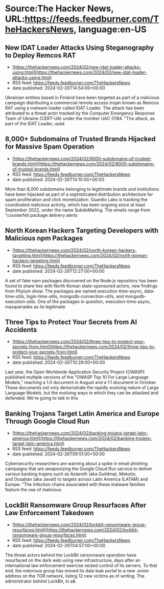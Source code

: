 # Source:The Hacker News, URL:https://feeds.feedburner.com/TheHackersNews, language:en-US

## New IDAT Loader Attacks Using Steganography to Deploy Remcos RAT
 - [https://thehackernews.com/2024/02/new-idat-loader-attacks-using.html](https://thehackernews.com/2024/02/new-idat-loader-attacks-using.html)
 - RSS feed: https://feeds.feedburner.com/TheHackersNews
 - date published: 2024-02-26T14:54:00+00:00

Ukrainian entities based in Finland have been targeted as part of a malicious campaign distributing a commercial remote access trojan known as Remcos RAT using a malware loader called IDAT Loader.
The attack has been attributed to a threat actor tracked by the Computer Emergency Response Team of Ukraine (CERT-UA) under the moniker UAC-0184.
"The attack, as part of the IDAT Loader, used

## 8,000+ Subdomains of Trusted Brands Hijacked for Massive Spam Operation
 - [https://thehackernews.com/2024/02/8000-subdomains-of-trusted-brands.html](https://thehackernews.com/2024/02/8000-subdomains-of-trusted-brands.html)
 - RSS feed: https://feeds.feedburner.com/TheHackersNews
 - date published: 2024-02-26T14:10:00+00:00

More than 8,000 subdomains belonging to legitimate brands and institutions have been hijacked as part of a sophisticated distribution architecture for spam proliferation and click monetization.
Guardio Labs is tracking the coordinated malicious activity, which has been ongoing since at least September 2022, under the name SubdoMailing. The emails range from "counterfeit package delivery alerts

## North Korean Hackers Targeting Developers with Malicious npm Packages
 - [https://thehackernews.com/2024/02/north-korean-hackers-targeting.html](https://thehackernews.com/2024/02/north-korean-hackers-targeting.html)
 - RSS feed: https://feeds.feedburner.com/TheHackersNews
 - date published: 2024-02-26T12:27:00+00:00

A set of fake npm packages discovered on the Node.js repository has been found to share ties with North Korean state-sponsored actors, new findings from Phylum show.
The packages are named execution-time-async, data-time-utils, login-time-utils, mongodb-connection-utils, and mongodb-execution-utils.
One of the packages in question,&nbsp;execution-time-async, masquerades as its legitimate

## Three Tips to Protect Your Secrets from AI Accidents
 - [https://thehackernews.com/2024/02/three-tips-to-protect-your-secrets-from.html](https://thehackernews.com/2024/02/three-tips-to-protect-your-secrets-from.html)
 - RSS feed: https://feeds.feedburner.com/TheHackersNews
 - date published: 2024-02-26T10:29:00+00:00

Last year, the Open Worldwide Application Security Project (OWASP) published multiple versions of the "OWASP Top 10 For Large Language Models," reaching a 1.0 document in August and a 1.1 document in October. These documents not only demonstrate the rapidly evolving nature of Large Language Models, but the evolving ways in which they can be attacked and defended. We're going to talk in this

## Banking Trojans Target Latin America and Europe Through Google Cloud Run
 - [https://thehackernews.com/2024/02/banking-trojans-target-latin-america.html](https://thehackernews.com/2024/02/banking-trojans-target-latin-america.html)
 - RSS feed: https://feeds.feedburner.com/TheHackersNews
 - date published: 2024-02-26T09:51:00+00:00

Cybersecurity researchers are warning about a spike in email phishing campaigns that are weaponizing the Google Cloud Run service to deliver various banking trojans such as&nbsp;Astaroth&nbsp;(aka Guildma),&nbsp;Mekotio, and&nbsp;Ousaban&nbsp;(aka Javali) to targets across Latin America (LATAM) and Europe.
"The infection chains associated with these malware families feature the use of malicious

## LockBit Ransomware Group Resurfaces After Law Enforcement Takedown
 - [https://thehackernews.com/2024/02/lockbit-ransomware-group-resurfaces.html](https://thehackernews.com/2024/02/lockbit-ransomware-group-resurfaces.html)
 - RSS feed: https://feeds.feedburner.com/TheHackersNews
 - date published: 2024-02-26T04:57:00+00:00

The threat actors behind the LockBit ransomware operation have resurfaced on the dark web using new infrastructure, days after an international law enforcement exercise&nbsp;seized control&nbsp;of its servers.
To that end, the notorious group has moved its data leak portal to a new .onion address on the TOR network, listing 12 new victims as of writing.
The administrator behind LockBit, in a&

